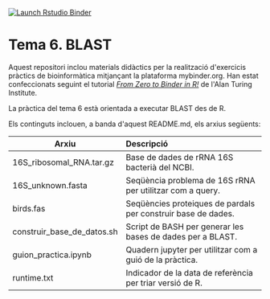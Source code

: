   <!-- badges: start -->
  [![Launch Rstudio Binder](http://mybinder.org/badge_logo.svg)](https://mybinder.org/v2/gh/IgnasiLucas/T6_BLAST/soca?urlpath=lab)
  <!-- badges: end -->

# Tema 6. BLAST

Aquest repositori inclou materials didàctics per la realització d'exercicis pràctics
de bioinformàtica mitjançant la plataforma mybinder.org. Han estat confeccionats
seguint el tutorial [*From Zero to Binder in R!*](https://github.com/alan-turing-institute/the-turing-way/blob/master/workshops/boost-research-reproducibility-binder/workshop-presentations/zero-to-binder-r.md)
de l'Alan Turing Institute.

La pràctica del tema 6 està orientada a executar BLAST des de R.

Els continguts inclouen, a banda d'aquest README.md, els arxius següents:

| Arxiu                      | Descripció                                                                                     | 
| -------------------------- |:------------------------------------------------------------- |
| 16S_ribosomal_RNA.tar.gz   | Base de dades de rRNA 16S bacterià del NCBI.                  |
| 16S_unknown.fasta          | Seqüència problema de 16S rRNA per utilitzar com a query.     |
| birds.fas                  | Seqüències proteiques de pardals per construir base de dades. |
| construir_base_de_datos.sh | Script de BASH per generar les bases de dades per a BLAST.    |
| guion_practica.ipynb       | Quadern jupyter per utilitzar com a guió de la pràctica.      |
| runtime.txt                | Indicador de la data de referència per triar versió de R.     |
